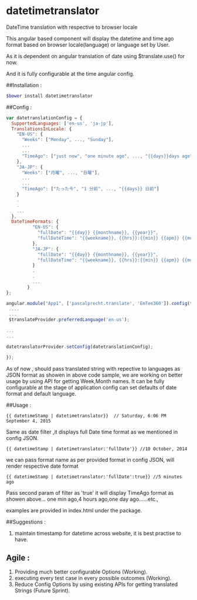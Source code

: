 # datetimetranslator
DateTime translation with respective to browser locale

This angular based component will display the datetime and time ago format based on browser locale(language) or language set by User.

As it is dependent on angular translation of date using $translate.use() for now.

And it is fully configurable at the time angular config.


##Installation :
```bash
$bower install datetimetranslator
```
##Config :

```javascript
var datetranslationConfig = {
  SupportedLanguages: ['en-us', 'ja-jp'],
  TranslationsInLocale: {
    "EN-US": {
      "Weeks": ["Monday", ..., "Sunday"],
      ...
      ...
      "TimeAgo": ["just now", "one minute ago", ..., "{{days}}days ago"]
    },
    "JA-JP": {
      "Weeks": ["月曜", ..., "日曜"],
      ...
      ...
      "TimeAgo": ["たった今", "1 分前", ..., "{{days}} 日前"]
    }
    .
    .
    ...
  },
  DateTimeFormats: {
          "EN-US": {
            "fullDate": "{{day}} {{monthname}}, {{year}}",
            "fullDateTime": "{{weekname}}, {{hrs}}:{{min}} {{apm}} {{monthname}} {{day}}, {{year}}"
          },
          "JA-JP": {
            "fullDate": "{{day}} {{monthname}}, {{year}}",
            "fullDateTime": "{{weekname}}, {{hrs}}:{{min}} {{apm}} {{monthname}} {{day}}, {{year}}"
          }
          .
          .
          ...
        }
};

angular.module("App1", ['pascalprecht.translate', 'EmTee360']).config(function(datetranslatorProvider, $translateProvider) {
 ....
 ...
 $translateProvider.preferredLanguage('en-us');
 
...
...

datetranslatorProvider.setConfig(datetranslationConfig);

});
```

As of now , should pass translated string with repective to languages as JSON format as showen in above code sample, we are working on better usage by using API for getting Week,Month names. It can be fully configurable at the stage of application config can set defaults of date format and default language.

##Usage :


```
{{ datetimeStamp | datetimetranslator}}  // Saturday, 6:06 PM September 4, 2015
```
Same as date filter ,it displays full Date time format as we mentioned in config JSON.

```
{{ datetimeStamp | datetimetranslator:'fullDate'}} //10 October, 2014
```

we can pass format name  as per provided format in config JSON, will render respective date format

```
{{ datetimeStamp | datetimetranslator:'fullDate':true}} //5 minutes ago
```

Pass second param of filter as 'true' it will display TimeAgo format as showen above... one min ago,4 hours ago,one day ago......etc.,

examples are provided in index.html under the package.




##Suggestions : 
1. maintain timestamp for datetime across website, it is best practise to have.


## Agile :
1. Providing much better configurable Options (Working).
2. executing every test case in every possible outcomes (Working).
3. Reduce Config Options by using existing APIs for getting translated Strings (Future Sprint).
 
